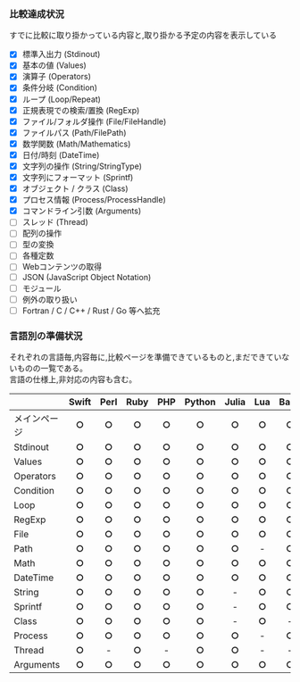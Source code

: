 ### 比較達成状況
すでに比較に取り掛かっている内容と,取り掛かる予定の内容を表示している  

- [x] 標準入出力 (Stdinout)
- [x] 基本の値 (Values)
- [x] 演算子 (Operators)
- [x] 条件分岐 (Condition)
- [x] ループ (Loop/Repeat)
- [x] 正規表現での検索/置換 (RegExp)
- [x] ファイル/フォルダ操作 (File/FileHandle)
- [x] ファイルパス (Path/FilePath)
- [x] 数学関数 (Math/Mathematics)
- [x] 日付/時刻 (DateTime)
- [x] 文字列の操作 (String/StringType)
- [x] 文字列にフォーマット (Sprintf)
- [x] オブジェクト / クラス (Class)
- [x] プロセス情報 (Process/ProcessHandle)
- [x] コマンドライン引数 (Arguments)
- [ ] スレッド (Thread)
- [ ] 配列の操作
- [ ] 型の変換
- [ ] 各種定数
- [ ] Webコンテンツの取得
- [ ] JSON (JavaScript Object Notation)
- [ ] モジュール
- [ ] 例外の取り扱い
- [ ] Fortran / C / C++ / Rust / Go 等へ拡充

### 言語別の準備状況
それぞれの言語毎,内容毎に,比較ページを準備できているものと,まだできていないものの一覧である。  
言語の仕様上,非対応の内容も含む。  

|  | Swift | Perl | Ruby | PHP | Python | Julia | Lua | Bash | PowerShell | JavaScript | Java | Fortran | C | C++ | Go | Rust |
|:-|:-----:|:----:|:----:|:---:|:------:|:-----:|:---:|:----:|:----------:|:----------:|:----:|:-------:|:-:|:---:|:--:|:----:|
| メインページ | **○** | **○** | **○** | **○** | **○** | **○** | **○** | **○** | **○** | - | **○** | **○** | **○** | **○** | **○** | **○** |
| Stdinout | **○** | **○** | **○** | **○** | **○** | **○** | **○** | **○** | **○** | **○** | **○** | **○** | **○** | **○** | **○** | **○** |
| Values | **○** | **○** | **○** | **○** | **○** | **○** | **○** | **○** | **○** | **○** | **○** | **○** | **○** | **○** | **○** | **○** |
| Operators | **○** | **○** | **○** | **○** | **○** | **○** | **○** | **○** | **○** | **○** | **○** | **○** | **○** | **○** | **○** | **○** |
| Condition | **○** | **○** | **○** | **○** | **○** | **○** | **○** | **○** | **○** | **○** | **○** | **○** | **○** | **○** | **○** | **○** |
| Loop | **○** | **○** | **○** | **○** | **○** | **○** | **○** | **○** | **○** | **○** | **○** | **○** | **○** | **○** | **○** | **○** |
| RegExp | **○** | **○** | **○** | **○** | **○** | **○** | **○** | **○** | **○** | **○** | **○** | - | **○** | **○** | - | **○** |
| File | **○** | **○** | **○** | **○** | **○** | **○** | **○** | **○** | **○** | - | **○** | **▵** | **○** | - | - | - |
| Path | **○** | **○** | **○** | **○** | **○** | **○** | - | **○** | **○** | - | **○** | **▵** | **▵** | - | - | - |
| Math | **○** | **○** | **○** | **○** | **○** | **○** | **○** | **○** | **○** | **○** | **○** | - | **○** | **○** | - | - |
| DateTime | **○** | **○** | **○** | **○** | **○** | **○** | **○** | **○** | **○** | **○** | **○** | - | **○** | **○** | - | - |
| String | **○** | **○** | **○** | **○** | **○** | - | **○** | **○** | **○** | **○** | **○** | - | - | - | - | - |
| Sprintf | **○** | **○** | **○** | **○** | **○** | - | **○** | **○** | - | - | **○** | - | - | - | - | - |
| Class | **○** | **○** | **○** | **○** | **○** | - | **○** | - | **○** | **○** | **○** | - | - | **○** | - | - |
| Process | **○** | **○** | **○** | **○** | **○** | **○** | - | **○** | **○** | - | **○** | - | - | - | - | - |
| Thread | **○** | - | **○** | - | **○** | **○** | - | - | **○** | - | - | - | - | - | - | - |
| Arguments | **○** | **○** | **○** | **○** | **○** | **○** | **○** | **○** | **○** | - | **○** | - | **○** | **○** | **○** | **○** |
